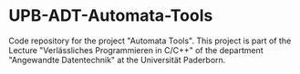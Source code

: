 UPB-ADT-Automata-Tools
======================

Code repository for the project "Automata Tools". This project is part of the Lecture "Verlässliches Programmieren in C/C++" of the department "Angewandte Datentechnik" at the Universität Paderborn.